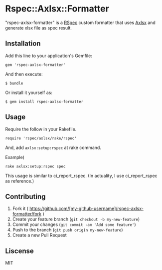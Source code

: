 # Rspec::Axlsx::Formatter

"rspec-axlsx-formatter" is a [RSpec](http://github.com/rspec) custom formatter that uses [Axlsx](https://github.com/randym/axlsx) and generate xlsx file as spec result.

## Installation

Add this line to your application's Gemfile:

    gem 'rspec-axlsx-formatter'

And then execute:

    $ bundle

Or install it yourself as:

    $ gem install rspec-axlsx-formatter

## Usage

Require the follow in your Rakefile.

```
require 'rspec/axlsx/rake/rspec'
```

And, add `axlsx:setup:rspec` at rake command.


Example)

```
rake axlsx:setup:rspec spec
```

This usage is similar to ci_report_rspec.
(In actuality, I use ci_report_rspec as reference.)

## Contributing

1. Fork it ( https://github.com/[my-github-username]/rspec-axlsx-formatter/fork )
2. Create your feature branch (`git checkout -b my-new-feature`)
3. Commit your changes (`git commit -am 'Add some feature'`)
4. Push to the branch (`git push origin my-new-feature`)
5. Create a new Pull Request

## Liscense

MIT
